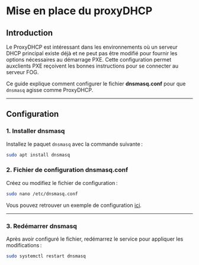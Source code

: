 # Mise en place du proxyDHCP

## **Introduction**
Le ProxyDHCP est intéressant dans les environnements où un serveur DHCP principal existe déjà et ne peut pas être modifié pour fournir les options nécessaires au démarrage PXE. Cette configuration permet auxclients PXE reçoivent les bonnes instructions pour se connecter au serveur FOG.

Ce guide explique comment configurer le fichier **dnsmasq.conf** pour que `dnsmasq` agisse comme ProxyDHCP.

---

## **Configuration**

### **1. Installer dnsmasq**
Installez le paquet `dnsmasq` avec la commande suivante :
```bash
sudo apt install dnsmasq
```

### **2. Fichier de configuration dnsmasq.conf**
Créez ou modifiez le fichier de configuration :
```bash
sudo nano /etc/dnsmasq.conf
```

Vous pouvez retrouver un exemple de configuration [ici](https://github.com/YBFLB14/FOG_Server/blob/35ada1b53ab4f9257d2b3d775d03e2a2d5c423ac/2_ProxyDHCP_Setup/dnsmasq.conf).

---

### **3. Redémarrer dnsmasq**
Après avoir configuré le fichier, redémarrez le service pour appliquer les modifications :
```bash
sudo systemctl restart dnsmasq
```
